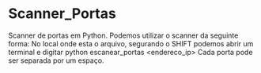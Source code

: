 # Scanner_Portas
Scanner de portas em Python.
Podemos utilizar o scanner da seguinte forma:
No local onde esta o arquivo, segurando o SHIFT podemos abrir um terminal e digitar python escanear_portas <endereco_ip> <porta>
Cada porta pode ser separada por um espaço.
